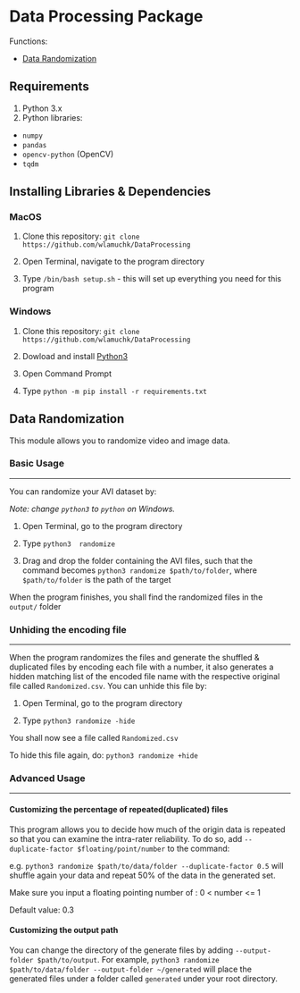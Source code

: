 # Data Processing Package

Functions:

- [Data Randomization](##Data-Randomization)

## Requirements

1. Python 3.x
2. Python libraries:

- `numpy`
- `pandas`
- `opencv-python` (OpenCV)
- `tqdm`


## Installing Libraries & Dependencies

### MacOS

1. Clone this repository: `git clone https://github.com/wlamuchk/DataProcessing`

2. Open Terminal, navigate to the program directory

3. Type `/bin/bash setup.sh` - this will set up everything you need for this program


### Windows

1. Clone this repository: `git clone https://github.com/wlamuchk/DataProcessing`

2. Dowload and install [Python3](https://www.python.org/ftp/python/3.8.9/python-3.8.9-amd64.exe)

3. Open Command Prompt

4. Type `python -m pip install -r requirements.txt`


## Data Randomization


This module allows you to randomize video and image data.

### Basic Usage
---

You can randomize your AVI dataset by:

*Note: change `python3` to `python` on Windows.*

1. Open Terminal, go to the program directory

2. Type `python3  randomize`

3. Drag and drop the folder containing the AVI files, such that the command becomes `python3 randomize $path/to/folder`,
where `$path/to/folder` is the path of the target

When the program finishes, you shall find the randomized files in the `output/` folder

### Unhiding the encoding file
---

When the program randomizes the files and generate the shuffled & duplicated files by encoding each file with a number, it also generates a hidden matching list of the encoded file name with the respective original file called `Randomized.csv`. You can unhide this file by:

1. Open Terminal, go to the program directory

2. Type `python3 randomize -hide`

You shall now see a file called `Randomized.csv`

To hide this file again, do: `python3 randomize +hide`


### Advanced Usage
---

#### Customizing the percentage of repeated(duplicated) files

This program allows you to decide how much of the origin data is repeated so that you can examine the intra-rater reliability. To do so, add `--duplicate-factor $floating/point/number` to the command:

e.g. `python3 randomize $path/to/data/folder --duplicate-factor 0.5` will shuffle again your data and repeat 50% of the data in the generated set.

Make sure you input a floating pointing number of : 0 < number <= 1

Default value: 0.3

#### Customizing the output path

You can change the directory of the generate files by adding `--output-folder $path/to/output`.
For example, `python3 randomize $path/to/data/folder --output-folder ~/generated` will place the generated files under a folder called `generated` under your root directory.
